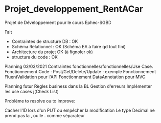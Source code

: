 # Projet_developpement_RentACar
Projet de Développement pour le cours Ephec-SGBD

Fait
- Contraintes de structure DB  : OK
- Schéma Relationnel : OK (Schéma EA à faire qd tout fini)
- Architecture du projet OK (à fignoler ok)
- structure du code : OK

Planning
03/03/2021
Contraintes fonctionnelles/fonctionnelles/Use Case.
Fonctionnement Code : Post/Get/Delete/Update : exemple
Fonctionnement FluentValidation pour l'API
Fonctionnement DataAnnotation pour MVC



Planning futur
Règles business dans la BL
Gestion d'erreurs
Implémenter les use cases j(Check List)



Problème to resolve ou to improve:

Cacher l'ID lors d'un PUT ou empêcher la modification
Le type Decimal ne prend pas la , ou le . comme séparateur 
